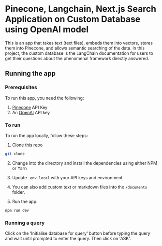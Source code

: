 # Pinecone, Langchain, Next.js Search Application on Custom Database using OpenAI model
This is an app that takes text (text files), embeds them into vectors, stores them into Pinecone, and allows semantic searching of the data.
In this project, the custom database is the LangChain documentation for users to get their questions about the phenomenal framework directly answered.
## Running the app

### Prerequisites

To run this app, you need the following:

1. [Pinecone](https://app.pinecone.io/) API Key
2. An [OpenAI](https://platform.openai.com/) API key

### To run

To run the app locally, follow these steps:

1. Clone this repo

```sh
git clone 
```

2. Change into the directory and install the dependencies using either NPM or Yarn

3. Update `.env.local` with your API keys and environment.

4. You can also add custom text or markdown files into the `/documents` folder.

5. Run the app:

```sh
npm run dev
```

### Running a query

Click on the 'Initialise database for query' button before typing the query and wait until prompted to enter the query. Then click on 'ASK'.

